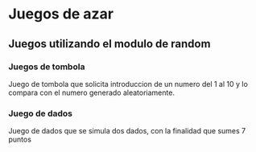 # Juegos de azar
## Juegos utilizando el modulo de random
### Juegos de tombola
Juego de tombola que solicita introduccion de un numero del 1 al 10 y lo compara con el numero generado aleatoriamente.
### Juego de dados
Juego de dados que se simula dos dados, con la finalidad que sumes 7 puntos